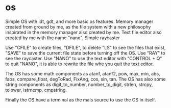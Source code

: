 # os
Simple OS with idt, gdt, and more basic os features.
Memory manager created from ground by me, as the file system with a new philosophy inspirated in the memory manager also created by me.
Text file editor also created by me with the name "nano".
Simple raycaster

Use "CFILE" to create files, "DFILE", to delete "LS" to see the files that exist, "SAVE" to save the current file state before turning off the OS.
Use "RAY" to see the raycaster.
Use "NANO" to use the text editor with "CONTROL + Q" to quit "NANO", it is able to rewrite the file whe you quit the text editor.

The OS has some math components as atanf, atanf2, pow, max, min, abs, fabs, compare_float, degToRad, FixAng, cos, sin, tan.
The OS has also some string components as digit_to_number, number_to_digit, strlen, strcpy, tolower, istrncmp, cmpstring.

Finally the OS have a terminal as the mais source to use the OS in itself.
